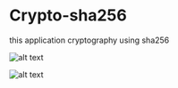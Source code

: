 # Crypto-sha256
this application cryptography using sha256

![alt text](https://i.imgur.com/ouztxR5.png)

![alt text](https://i.imgur.com/uMVu917.png)
